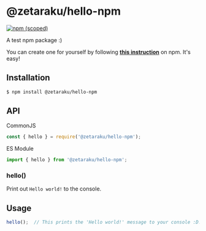 # @zetaraku/hello-npm

[![npm (scoped)](https://img.shields.io/npm/v/@zetaraku/hello-npm?logo=npm)](https://www.npmjs.com/package/@zetaraku/hello-npm)

A test npm package :)

You can create one for yourself by following **[this instruction](https://docs.npmjs.com/packages-and-modules/contributing-packages-to-the-registry)** on npm. It's easy!

## Installation

```sh
$ npm install @zetaraku/hello-npm
```

## API

CommonJS

```js
const { hello } = require('@zetaraku/hello-npm');
```

ES Module

```js
import { hello } from '@zetaraku/hello-npm';
```

### hello()

Print out `Hello world!` to the console.

## Usage

```js
hello();  // This prints the 'Hello world!' message to your console :D!
```
